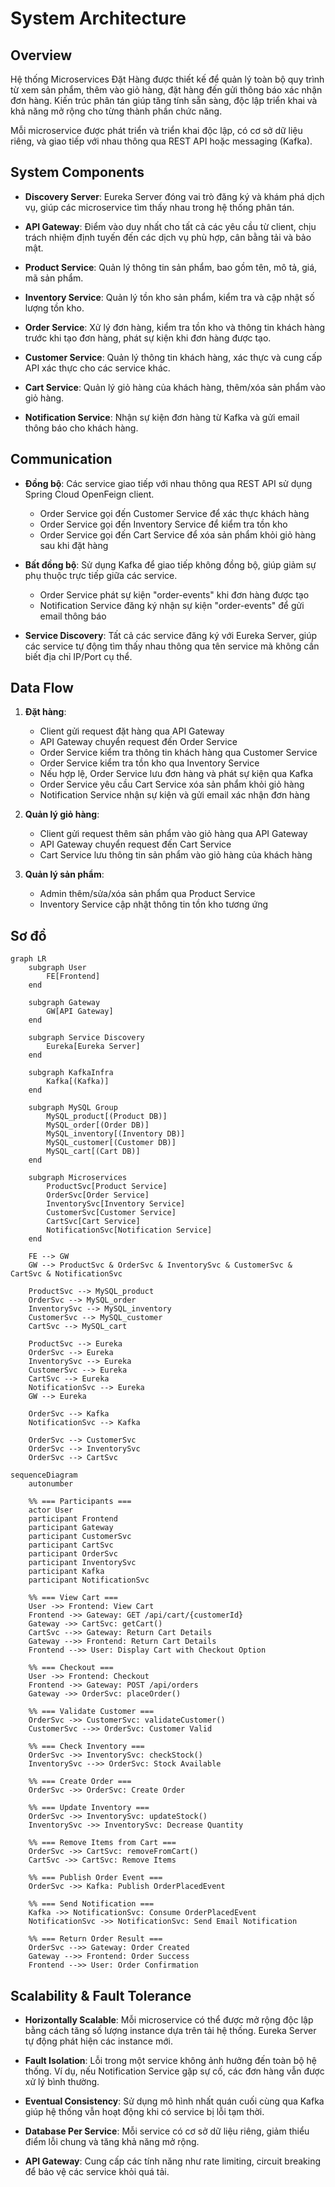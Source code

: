 # System Architecture

## Overview
Hệ thống Microservices Đặt Hàng được thiết kế để quản lý toàn bộ quy trình từ xem sản phẩm, thêm vào giỏ hàng, đặt hàng đến gửi thông báo xác nhận đơn hàng. Kiến trúc phân tán giúp tăng tính sẵn sàng, độc lập triển khai và khả năng mở rộng cho từng thành phần chức năng.

Mỗi microservice được phát triển và triển khai độc lập, có cơ sở dữ liệu riêng, và giao tiếp với nhau thông qua REST API hoặc messaging (Kafka).

## System Components
- **Discovery Server**: Eureka Server đóng vai trò đăng ký và khám phá dịch vụ, giúp các microservice tìm thấy nhau trong hệ thống phân tán.

- **API Gateway**: Điểm vào duy nhất cho tất cả các yêu cầu từ client, chịu trách nhiệm định tuyến đến các dịch vụ phù hợp, cân bằng tải và bảo mật.

- **Product Service**: Quản lý thông tin sản phẩm, bao gồm tên, mô tả, giá, mã sản phẩm.

- **Inventory Service**: Quản lý tồn kho sản phẩm, kiểm tra và cập nhật số lượng tồn kho.

- **Order Service**: Xử lý đơn hàng, kiểm tra tồn kho và thông tin khách hàng trước khi tạo đơn hàng, phát sự kiện khi đơn hàng được tạo.

- **Customer Service**: Quản lý thông tin khách hàng, xác thực và cung cấp API xác thực cho các service khác.

- **Cart Service**: Quản lý giỏ hàng của khách hàng, thêm/xóa sản phẩm vào giỏ hàng.

- **Notification Service**: Nhận sự kiện đơn hàng từ Kafka và gửi email thông báo cho khách hàng.

## Communication
- **Đồng bộ**: Các service giao tiếp với nhau thông qua REST API sử dụng Spring Cloud OpenFeign client.
  - Order Service gọi đến Customer Service để xác thực khách hàng
  - Order Service gọi đến Inventory Service để kiểm tra tồn kho
  - Order Service gọi đến Cart Service để xóa sản phẩm khỏi giỏ hàng sau khi đặt hàng

- **Bất đồng bộ**: Sử dụng Kafka để giao tiếp không đồng bộ, giúp giảm sự phụ thuộc trực tiếp giữa các service.
  - Order Service phát sự kiện "order-events" khi đơn hàng được tạo
  - Notification Service đăng ký nhận sự kiện "order-events" để gửi email thông báo

- **Service Discovery**: Tất cả các service đăng ký với Eureka Server, giúp các service tự động tìm thấy nhau thông qua tên service mà không cần biết địa chỉ IP/Port cụ thể.

## Data Flow
1. **Đặt hàng**:
   - Client gửi request đặt hàng qua API Gateway
   - API Gateway chuyển request đến Order Service
   - Order Service kiểm tra thông tin khách hàng qua Customer Service
   - Order Service kiểm tra tồn kho qua Inventory Service
   - Nếu hợp lệ, Order Service lưu đơn hàng và phát sự kiện qua Kafka
   - Order Service yêu cầu Cart Service xóa sản phẩm khỏi giỏ hàng
   - Notification Service nhận sự kiện và gửi email xác nhận đơn hàng

2. **Quản lý giỏ hàng**:
   - Client gửi request thêm sản phẩm vào giỏ hàng qua API Gateway
   - API Gateway chuyển request đến Cart Service
   - Cart Service lưu thông tin sản phẩm vào giỏ hàng của khách hàng

3. **Quản lý sản phẩm**:
   - Admin thêm/sửa/xóa sản phẩm qua Product Service
   - Inventory Service cập nhật thông tin tồn kho tương ứng

## Sơ đồ

```mermaid
graph LR
    subgraph User
        FE[Frontend]
    end

    subgraph Gateway
        GW[API Gateway]
    end

    subgraph Service Discovery
        Eureka[Eureka Server]
    end

    subgraph KafkaInfra
        Kafka[(Kafka)]
    end

    subgraph MySQL Group
        MySQL_product[(Product DB)]
        MySQL_order[(Order DB)]
        MySQL_inventory[(Inventory DB)]
        MySQL_customer[(Customer DB)]
        MySQL_cart[(Cart DB)]
    end

    subgraph Microservices
        ProductSvc[Product Service]
        OrderSvc[Order Service]
        InventorySvc[Inventory Service]
        CustomerSvc[Customer Service]
        CartSvc[Cart Service]
        NotificationSvc[Notification Service]
    end

    FE --> GW
    GW --> ProductSvc & OrderSvc & InventorySvc & CustomerSvc & CartSvc & NotificationSvc

    ProductSvc --> MySQL_product
    OrderSvc --> MySQL_order
    InventorySvc --> MySQL_inventory
    CustomerSvc --> MySQL_customer
    CartSvc --> MySQL_cart

    ProductSvc --> Eureka
    OrderSvc --> Eureka
    InventorySvc --> Eureka
    CustomerSvc --> Eureka
    CartSvc --> Eureka
    NotificationSvc --> Eureka
    GW --> Eureka

    OrderSvc --> Kafka
    NotificationSvc --> Kafka

    OrderSvc --> CustomerSvc
    OrderSvc --> InventorySvc
    OrderSvc --> CartSvc

```

```mermaid
sequenceDiagram
    autonumber

    %% === Participants ===
    actor User
    participant Frontend
    participant Gateway
    participant CustomerSvc
    participant CartSvc
    participant OrderSvc
    participant InventorySvc
    participant Kafka
    participant NotificationSvc

    %% === View Cart ===
    User ->> Frontend: View Cart
    Frontend ->> Gateway: GET /api/cart/{customerId}
    Gateway ->> CartSvc: getCart()
    CartSvc -->> Gateway: Return Cart Details
    Gateway -->> Frontend: Return Cart Details
    Frontend -->> User: Display Cart with Checkout Option

    %% === Checkout ===
    User ->> Frontend: Checkout
    Frontend ->> Gateway: POST /api/orders
    Gateway ->> OrderSvc: placeOrder()

    %% === Validate Customer ===
    OrderSvc ->> CustomerSvc: validateCustomer()
    CustomerSvc -->> OrderSvc: Customer Valid

    %% === Check Inventory ===
    OrderSvc ->> InventorySvc: checkStock()
    InventorySvc -->> OrderSvc: Stock Available

    %% === Create Order ===
    OrderSvc ->> OrderSvc: Create Order

    %% === Update Inventory ===
    OrderSvc ->> InventorySvc: updateStock()
    InventorySvc ->> InventorySvc: Decrease Quantity

    %% === Remove Items from Cart ===
    OrderSvc ->> CartSvc: removeFromCart()
    CartSvc ->> CartSvc: Remove Items

    %% === Publish Order Event ===
    OrderSvc ->> Kafka: Publish OrderPlacedEvent

    %% === Send Notification ===
    Kafka ->> NotificationSvc: Consume OrderPlacedEvent
    NotificationSvc ->> NotificationSvc: Send Email Notification

    %% === Return Order Result ===
    OrderSvc -->> Gateway: Order Created
    Gateway -->> Frontend: Order Success
    Frontend -->> User: Order Confirmation

```

## Scalability & Fault Tolerance
- **Horizontally Scalable**: Mỗi microservice có thể được mở rộng độc lập bằng cách tăng số lượng instance dựa trên tải hệ thống. Eureka Server tự động phát hiện các instance mới.

- **Fault Isolation**: Lỗi trong một service không ảnh hưởng đến toàn bộ hệ thống. Ví dụ, nếu Notification Service gặp sự cố, các đơn hàng vẫn được xử lý bình thường.

- **Eventual Consistency**: Sử dụng mô hình nhất quán cuối cùng qua Kafka giúp hệ thống vẫn hoạt động khi có service bị lỗi tạm thời.

- **Database Per Service**: Mỗi service có cơ sở dữ liệu riêng, giảm thiểu điểm lỗi chung và tăng khả năng mở rộng.

- **API Gateway**: Cung cấp các tính năng như rate limiting, circuit breaking để bảo vệ các service khỏi quá tải.
